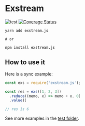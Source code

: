# Exstream

![test](https://github.com/micheletriaca/exstream/actions/workflows/main.yaml/badge.svg)
[![Coverage Status](https://coveralls.io/repos/github/micheletriaca/exstream/badge.svg?branch=master)](https://coveralls.io/github/micheletriaca/exstream?branch=master)

```shell
yarn add exstream.js

# or

npm install exstream.js
```

## How to use it

Here is a sync example:

```javascript
const exs = require('exstream.js');

const res = exs([1, 2, 3])
  .reduce((memo, x) => memo + x, 0)
  .value()

// res is 6
```

See more examples in the [test folder](./test).

